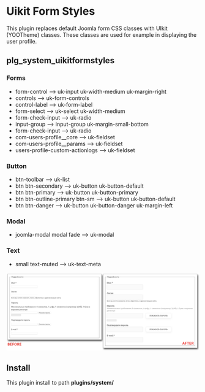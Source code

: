 # Uikit Form Styles
This plugin replaces default Joomla form CSS classes with UIkit (YOOTheme) classes. These classes are used for example in displaying the user profile.
## plg_system_uikitformstyles
### Forms
- form-control --> uk-input uk-width-medium uk-margin-right
- controls --> uk-form-controls
- control-label --> uk-form-label
- form-select --> uk-select uk-width-medium
- form-check-input --> uk-radio
- input-group --> input-group uk-margin-small-bottom
- form-check-input --> uk-radio
- com-users-profile__core --> uk-fieldset
- com-users-profile__params --> uk-fieldset
- users-profile-custom-actionlogs --> uk-fieldset

### Button
- btn-toolbar --> uk-list
- btn btn-secondary --> uk-button uk-button-default
- btn btn-primary --> uk-button uk-button-primary
- btn btn-outline-primary btn-sm --> uk-button uk-button-default
- btn btn-danger --> uk-button uk-button-danger uk-margin-left

### Modal
- joomla-modal modal fade --> uk-modal

### Text
- small text-muted --> uk-text-meta

![Add menu](https://github.com/IgorGeneralov/UikitFormStyles/blob/64930589c92dcaa72c97e87c45832f92db9da55f/sample.png)

## Install
This plugin install to path **plugins/system/**
